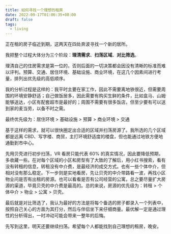 ```yaml
---
title: 如何寻找一个理想的租房
date: 2022-09-17T01:06:35+08:00
draft: false
tags:
  - living
---
```


正在租的房子临近到期，这两天在四处奔波寻找一个新的居所。

我把整个过程大体分为三个阶段：**理清需求**、**扫荡区域**、**对比筛选**。

理清自己的住房需求是第一位的，否则后面的一切决策都会因没有清晰的标准而难以评判。预算、交通、居住环境、基础设施、商业环境，在这几个因素间进行考量，排列出优先级的高低顺序。

我的分析过程是这样的：我平时主要在家工作，因此不需要离地铁很近，但需要周围的环境安静舒适；自己做饭居多，因此需要有购买生鲜的条件，比如盒马、山姆能够送达，小区有配套超市是最好的；周围不需要有很多饭店，但至少要有可以送到家的麦当劳，以备不时之需。

最终优先级为：居住环境 > 基础设施 > 预算 > 商业环境 > 交通

基于这样的需求，就可以很快圈定出合适的区域并扫荡房源了。我所选的几个区域都是远离 CBD、写字楼、商贸，主打环境舒适度的楼盘，但也能通过地铁方便地通勤到市中心。

先用贝壳进行初步扫荡，VR 看房只能代表 60% 的真实情况，因此要降低预期，多收藏一些。在对每个区域的小区和房型有了大致的了解后，用小红书搜索，看有没有转租的信息，转租没有中介费，是最经济的成交方式。也有一些个体中介，但相对没有那么稳定。下一步则是实地看房，先让贝壳的中介带路看一波，再找小区物业问是否有出租的房源。也可以看看是否有公司经营的公寓，总之要尽量扩大房源的渠道，毕竟贝壳的中介费是最高的。总的来说，房源的优先级为：转租 > 个体中介 > 物业 > 公寓 > 贝壳。

最后就是对比筛选了，我认为最好的方法是将每个备选的房子都录入一个列表中，按照自己关心的方面为其打分，然后与伴侣坐下来仔细商量。最优解一定是通过理性的分析得出，一时冲动可能会带来一整年的后悔。

先写到这里，明天还要继续扫荡。希望每个人都能找到自己理想的租房，晚安。




